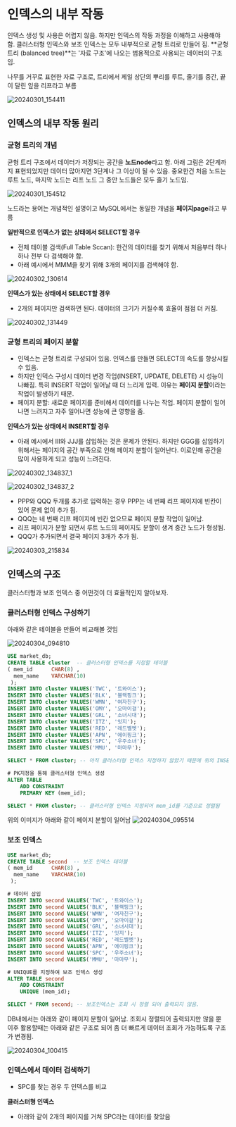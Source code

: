 # 인덱스의 내부 작동
인덱스 생성 및 사용은 어렵지 않음. 하지만 인덱스의 작동 과정을 이해하고 사용해야 함.
클러스터형 인덱스와 보조 인덱스는 모두 내부적으로 균형 트리로 만들어 짐. **균형트리 (balanced tree)**는 '자료 구조'에 나오는 범용적으로 사용되는 데이터의 구조임.

나무를 거꾸로 표현한 자료 구조로, 트리에서 제일 상단의 뿌리를 루트, 줄기를 중간, 끝이 달린 잎을 리프라고 부름

![20240301_154411](https://github.com/junhosong0/MySQL/assets/117610783/50a95f02-fb62-4a59-8310-a2c988128538)


## 인덱스의 내부 작동 원리

### 균형 트리의 개념
균형 트리 구조에서 데이터가 저장되는 공간을 **노드node**라고 함. 아래 그림은 2단계까지 표현되었지만 데이터 많아지면 3단계나 그 이상이 될 수 있음.
중요한건 처음 노드는 루트 노드, 마지막 노드는 리프 노드 그 중안 노드들은 모두 줄기 노드임.

![20240301_154512](https://github.com/junhosong0/MySQL/assets/117610783/9a96a0fa-7183-4997-b60e-13266cb1b567)


노드라는 용어는 개념적인 설명이고 MySQL에서는 동일한 개념을 **페이지page**라고 부름


**일반적으로 인덱스가 없는 상태에서 SELECT할 경우**
- 전체 테이블 검색(Full Table Sccan): 한건의 데이터를 찾기 위해서 처음부터 하나하나 전부 다 검색해야 함.
- 아래 예시에서 MMM을 찾기 위해 3개의 페이지를 검색해야 함.

![20240302_130614](https://github.com/junhosong0/MySQL/assets/117610783/566a7dcc-e677-42f4-b712-4c0a7a03b8e5)


**인덱스가 있는 상태에서 SELECT할 경우**
- 2개의 페이지만 검색하면 된다. 데이터의 크기가 커질수록 효율이 점점 더 커짐.

![20240302_131449](https://github.com/junhosong0/MySQL/assets/117610783/c2d0c648-8a53-4bec-a08f-7bce33b70c78)



### 균형 트리의 페이지 분할
- 인덱스는 균형 트리로 구성되어 있음. 인덱스를 만들면 SELECT의 속도를 향상시킬 수 있음.
- 하지만 인덱스 구성시 데이터 변경 작업(INSERT, UPDATE, DELETE) 시 성능이 나빠짐. 특히 INSERT 작업이 일어날 때 더 느리게 입력. 이유는 **페이지 분할**이라는 작업이 발생하기 때문.
- 페이지 분할: 새로운 페이지를 준비해서 데이터를 나누는 작업. 페이지 분할이 일어나면 느려지고 자주 일어나면 성능에 큰 영향을 줌.


**인덱스가 있는 상태에서 INSERT할 경우**
- 아래 예시에서 III와 JJJ를 삽입하는 것은 문제가 안된다. 하지만 GGG를 삽입하기 위해서는 페이지의 공간 부족으로 인해 페이지 분할이 일어난다. 이로인해 공간을 많이 사용하게 되고 성능이 느려진다.

![20240302_134837_1](https://github.com/junhosong0/MySQL/assets/117610783/7381bda9-f7ba-4d43-8106-10d5ca09c6c0)

![20240302_134837_2](https://github.com/junhosong0/MySQL/assets/117610783/659fa86f-18a0-4d44-86f4-a868c68c2851)

- PPP와 QQQ 두개를 추가로 입력하는 경우 PPP는 네 번째 리프 페이지에 빈칸이 있어 문제 없이 추가 됨.
- QQQ는 네 번째 리프 페이지에 빈칸 없으므로 페이지 분할 작업이 일어남.
- 리프 페이지가 분할 되면서 루트 노드의 페이지도 분할이 생겨 중간 노드가 형성됨.
- QQQ가 추가되면서 결국 페이지 3개가 추가 됨.

![20240303_215834](https://github.com/junhosong0/MySQL/assets/117610783/92135412-cbc7-4def-ae16-d0d899b56962)


## 인덱스의 구조
클러스터형과 보조 인덱스 중 어떤것이 더 효율적인지 알아보자.

### 클러스터형 인덱스 구성하기
아래와 같은 테이블을 만들어 비교해볼 것임

![20240304_094810](https://github.com/junhosong0/MySQL/assets/117610783/f8097620-8534-40c9-a759-d4537c61a322)


```sql
USE market_db;
CREATE TABLE cluster  -- 클러스터형 인덱스를 지정할 테이블
( mem_id      CHAR(8) , 
  mem_name    VARCHAR(10)
 );
INSERT INTO cluster VALUES('TWC', '트와이스');
INSERT INTO cluster VALUES('BLK', '블랙핑크');
INSERT INTO cluster VALUES('WMN', '여자친구');
INSERT INTO cluster VALUES('OMY', '오마이걸');
INSERT INTO cluster VALUES('GRL', '소녀시대');
INSERT INTO cluster VALUES('ITZ', '잇지');
INSERT INTO cluster VALUES('RED', '레드벨벳');
INSERT INTO cluster VALUES('APN', '에이핑크');
INSERT INTO cluster VALUES('SPC', '우주소녀');
INSERT INTO cluster VALUES('MMU', '마마무');

SELECT * FROM cluster; -- 아직 클러스터형 인덱스 지정하지 않았기 때문에 위의 INSERT 순서대로 조회 됨

# PK지정을 통해 클러스터형 인덱스 생성
ALTER TABLE 
    ADD CONSTRAINT 
    PRIMARY KEY (mem_id);

SELECT * FROM cluster; -- 클러스터형 인덱스 지정되어 mem_id를 기준으로 정렬됨
```


위의 이미지가 아래와 같이 페이지 분할이 일어남
![20240304_095514](https://github.com/junhosong0/MySQL/assets/117610783/dd556482-6e4e-4e1b-9d00-783d580906b1)



### 보조 인덱스

```sql
USE market_db;
CREATE TABLE second  -- 보조 인덱스 테이블 
( mem_id      CHAR(8) , 
  mem_name    VARCHAR(10)
 );

# 데이터 삽입
INSERT INTO second VALUES('TWC', '트와이스');
INSERT INTO second VALUES('BLK', '블랙핑크');
INSERT INTO second VALUES('WMN', '여자친구');
INSERT INTO second VALUES('OMY', '오마이걸');
INSERT INTO second VALUES('GRL', '소녀시대');
INSERT INTO second VALUES('ITZ', '잇지');
INSERT INTO second VALUES('RED', '레드벨벳');
INSERT INTO second VALUES('APN', '에이핑크');
INSERT INTO second VALUES('SPC', '우주소녀');
INSERT INTO second VALUES('MMU', '마마무');

# UNIQUE를 지정하여 보조 인덱스 생성
ALTER TABLE second
    ADD CONSTRAINT 
    UNIQUE (mem_id);

SELECT * FROM second; -- 보조인덱스는 조회 시 정렬 되어 출력되지 않음.
```

DB내에서는 아래와 같이 페이지 분할이 일어남. 조회시 정렬되어 출력되지만 않을 뿐 이후 활용할때는 아래와 같은 구조로 되어 좀 더 빠르게 데이터 조회가 가능하도록 구조가 변경됨.

![20240304_100415](https://github.com/junhosong0/MySQL/assets/117610783/0044cd7d-c363-4f0d-a0f2-4d62770515f6)



### 인덱스에서 데이터 검색하기
- SPC를 찾는 경우 두 인덱스를 비교

**클러스터형 인덱스**
- 아래와 같이 2개의 페이지를 거쳐 SPC라는 데이터를 찾았음
